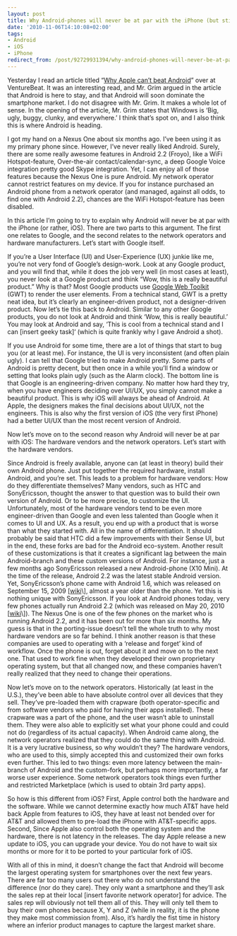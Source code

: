 ```yaml
---
layout: post
title: Why Android-phones will never be at par with the iPhone (but still win)
date: '2010-11-06T14:10:08+02:00'
tags:
- Android
- iOS
- iPhone
redirect_from: /post/92729931394/why-android-phones-will-never-be-at-par-with-the-iphone
---
```


Yesterday I read an article titled “[Why Apple can’t beat Android](http://venturebeat.com/2010/11/05/why-apple-cant-beat-android/)” over at VentureBeat. It was an interesting read, and Mr. Grim argued in the article that Android is here to stay, and that Android will soon dominate the smartphone market. I do not disagree with Mr. Grim. It makes a whole lot of sense. In the opening of the article, Mr. Grim states that Windows is ‘Big, ugly, buggy, clunky, and everywhere.’ I think that’s spot on, and I also think this is where Android is heading.

I got my hand on a Nexus One about six months ago. I’ve been using it as my primary phone since. However, I’ve never really liked Android. Surely, there are some really awesome features in Android 2.2 (Froyo), like a WiFi Hotspot-feature, Over-the-air contact/calendar-sync, a deep Google Voice integration pretty good Skype integration. Yet, I can enjoy all of those features because the Nexus One is pure Android. My network operator cannot restrict features on my device. If you for instance purchased an Android phone from a network operator (and managed, against all odds, to find one with Android 2.2), chances are the WiFi Hotspot-feature has been disabled.

In this article I’m going to try to explain why Android will never be at par with the iPhone (or rather, iOS). There are two parts to this argument. The first one relates to Google, and the second relates to the network operators and hardware manufacturers. Let’s start with Google itself.

If you’re a User Interface (UI) and User-Experience (UX) junkie like me, you’re not very fond of Google’s design-work. Look at any Google product, and you will find that, while it does the job very well (in most cases at least), you never look at a Google product and think “Wow, this is a really beautiful product.” Why is that? Most Google products use [Google Web Toolkit](http://code.google.com/webtoolkit/) (GWT) to render the user elements. From a technical stand, GWT is a pretty neat idea, but it’s clearly an engineer-driven product, not a designer-driven product. Now let’s tie this back to Android. Similar to any other Google products, you do not look at Android and think ‘Wow, this is really beautiful.’ You may look at Android and say, ‘This is cool from a technical stand and I can \[insert geeky task\]‘ (which is quite frankly why I gave Android a shot).

If you use Android for some time, there are a lot of things that start to bug you (or at least me). For instance, the UI is very inconsistent (and often plain ugly). I can tell that Google tried to make Android pretty. Some parts of Android is pretty decent, but then once in a while you’ll find a window or setting that looks plain ugly (such as the Alarm clock). The bottom line is that Google is an engineering-driven company. No matter how hard they try, when you have engineers deciding over UI/UX, you simply cannot make a beautiful product. This is why iOS will always be ahead of Android. At Apple, the designers makes the final decisions about UI/UX, not the engineers. This is also why the first version of iOS (the very first iPhone) had a better UI/UX than the most recent version of Android.

Now let’s move on to the second reason why Android will never be at par with iOS: The hardware vendors and the network operators. Let’s start with the hardware vendors.

Since Android is freely available, anyone can (at least in theory) build their own Android phone. Just put together the required hardware, install Android, and you’re set. This leads to a problem for hardware vendors: How do they differentiate themselves? Many vendors, such as HTC and SonyEricsson, thought the answer to that question was to build their own version of Android. Or to be more precise, to customize the UI. Unfortunately, most of the hardware vendors tend to be even more engineer-driven than Google and even less talented than Google when it comes to UI and UX. As a result, you end up with a product that is worse than what they started with. All in the name of differentiation. It should probably be said that HTC did a few improvements with their Sense UI, but in the end, these forks are bad for the Android eco-system. Another result of these customizations is that it creates a significant lag between the main Android-branch and these custom versions of Android. For instance, just a few months ago SonyEricsson released a new Android-phone (X10 Mini). At the time of the release, Android 2.2 was the latest stable Android version. Yet, SonyEricsson’s phone came with Android 1.6, which was released on September 15, 2009 \[[wiki](http://en.wikipedia.org/wiki/Android_(operating_system)#Update_history)\], almost a year older than the phone. Yet this is nothing unique with SonyEricsson. If you look at Android phones today, very few phones actually run Android 2.2 (which was released on May 20, 2010 \[[wiki](http://en.wikipedia.org/wiki/Android_(operating_system)#Update_history)\]). The Nexus One is one of the few phones on the market who is running Android 2.2, and it has been out for more than six months. My guess is that in the porting-issue doesn’t tell the whole truth to why most hardware vendors are so far behind. I think another reason is that these companies are used to operating with a ‘release and forget’ kind of workflow. Once the phone is out, forget about it and move on to the next one. That used to work fine when they developed their own proprietary operating system, but that all changed now, and these companies haven’t really realized that they need to change their operations.

Now let’s move on to the network operators. Historically (at least in the U.S.), they’ve been able to have absolute control over all devices that they sell. They’ve pre-loaded them with crapware (both operator-specific and from software vendors who paid for having their apps installed). These crapware was a part of the phone, and the user wasn’t able to uninstall them. They were also able to explicitly set what your phone could and could not do (regardless of its actual capacity). When Android came along, the network operators realized that they could do the same thing with Android. It is a very lucrative business, so why wouldn’t they? The hardware vendors, who are used to this, simply accepted this and customized their own forks even further. This led to two things: even more latency between the main-branch of Android and the custom-fork, but perhaps more importantly, a far worse user experience. Some network operators took things even further and restricted Marketplace (which is used to obtain 3rd party apps).

So how is this different from iOS? First, Apple control both the hardware and the software. While we cannot determine exactly how much AT&T have held back Apple from features to iOS, they have at least not bended over for AT&T and allowed them to pre-load the iPhone with AT&T-specific apps. Second, Since Apple also control both the operating system and the hardware, there is not latency in the releases. The day Apple release a new update to iOS, you can upgrade your device. You do not have to wait six months or more for it to be ported to your particular fork of iOS.

With all of this in mind, it doesn’t change the fact that Android will become the largest operating system for smartphones over the next few years. There are far too many users out there who do not understand the difference (nor do they care). They only want a smartphone and they’ll ask the sales rep at their local \[insert favorite network operator\] for advice. The sales rep will obviously not tell them all of this. They will only tell them to buy their own phones because X, Y and Z (while in reality, it is the phone they make most commission from). Also, it’s hardly the fist time in history where an inferior product manages to capture the largest market share.
